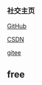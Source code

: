 ### 社交主页
  [GitHub](https://github.com/ACodeHX)
  
  [CSDN](https://blog.csdn.net/White_shy?spm=1000.2115.3001.5343)
  
  [gitee](https://gitee.com/ACodeHX)
  
## free  
